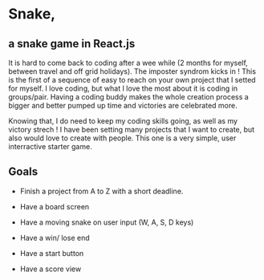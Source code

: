 # Snake,
## a snake game in React.js

It is hard to come back to coding after a wee while (2 months for myself, between travel and off grid holidays).
The imposter syndrom kicks in !
This is the first of a sequence of easy to reach on your own project that I setted for myself.
I love coding, but what I love the most about it is coding in groups/pair. Having a coding buddy makes the whole creation process a bigger and better pumped up time and victories are celebrated more.

Knowing that, I do need to keep my coding skills going, as well as my victory strech !
I have been setting many projects that I want to create, but also would love to create with people. This one is a very simple, user interractive starter game.

## Goals

- Finish a project from A to Z with a short deadline.

- Have a board screen

- Have a moving snake on user input (W, A, S, D keys)

- Have a win/ lose end

- Have a start button

- Have a score view
